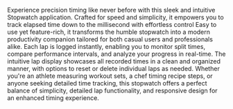 Experience precision timing like never before with this sleek and intuitive Stopwatch application. Crafted for speed and simplicity, it empowers you to track elapsed time down to the millisecond with effortless control
 Easy to use yet feature-rich, it transforms the humble stopwatch into a modern productivity companion tailored for both casual users and professionals alike.
  Each lap is logged instantly, enabling you to monitor split times, compare performance intervals, and analyze your progress in real-time. The intuitive lap display showcases all recorded times in a clean and organized manner, with options to reset or delete individual laps as needed. Whether you're an athlete measuring workout sets, a chef timing recipe steps, or anyone seeking detailed time tracking, this stopwatch offers a perfect balance of simplicity, detailed lap functionality, and responsive design for an enhanced timing experience.

